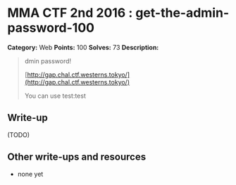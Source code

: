 # MMA CTF 2nd 2016 : get-the-admin-password-100

**Category:** Web
**Points:** 100
**Solves:** 73
**Description:**

> dmin password!
> 
> [<http://gap.chal.ctf.westerns.tokyo/](http://gap.chal.ctf.westerns.tokyo/)>
> 
> 
> You can use test:test


## Write-up

(TODO)

## Other write-ups and resources

* none yet
